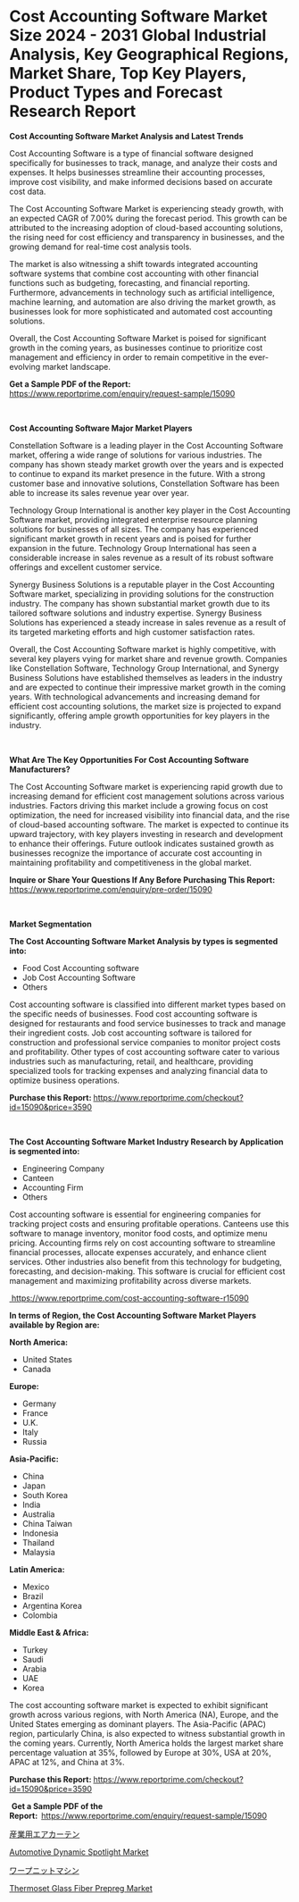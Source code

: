 <p><h1>Cost Accounting Software Market Size 2024 - 2031 Global Industrial Analysis, Key Geographical Regions, Market Share, Top Key Players, Product Types and Forecast Research Report</h1></p><p><strong>Cost Accounting Software Market Analysis and Latest Trends</strong></p>
<p><p>Cost Accounting Software is a type of financial software designed specifically for businesses to track, manage, and analyze their costs and expenses. It helps businesses streamline their accounting processes, improve cost visibility, and make informed decisions based on accurate cost data.</p><p>The Cost Accounting Software Market is experiencing steady growth, with an expected CAGR of 7.00% during the forecast period. This growth can be attributed to the increasing adoption of cloud-based accounting solutions, the rising need for cost efficiency and transparency in businesses, and the growing demand for real-time cost analysis tools.</p><p>The market is also witnessing a shift towards integrated accounting software systems that combine cost accounting with other financial functions such as budgeting, forecasting, and financial reporting. Furthermore, advancements in technology such as artificial intelligence, machine learning, and automation are also driving the market growth, as businesses look for more sophisticated and automated cost accounting solutions.</p><p>Overall, the Cost Accounting Software Market is poised for significant growth in the coming years, as businesses continue to prioritize cost management and efficiency in order to remain competitive in the ever-evolving market landscape.</p></p>
<p><strong>Get a Sample PDF of the Report:&nbsp;</strong> <a href="https://www.reportprime.com/enquiry/request-sample/15090">https://www.reportprime.com/enquiry/request-sample/15090</a></p>
<p>&nbsp;</p>
<p><strong>Cost Accounting Software Major Market Players</strong></p>
<p><p>Constellation Software is a leading player in the Cost Accounting Software market, offering a wide range of solutions for various industries. The company has shown steady market growth over the years and is expected to continue to expand its market presence in the future. With a strong customer base and innovative solutions, Constellation Software has been able to increase its sales revenue year over year.</p><p>Technology Group International is another key player in the Cost Accounting Software market, providing integrated enterprise resource planning solutions for businesses of all sizes. The company has experienced significant market growth in recent years and is poised for further expansion in the future. Technology Group International has seen a considerable increase in sales revenue as a result of its robust software offerings and excellent customer service.</p><p>Synergy Business Solutions is a reputable player in the Cost Accounting Software market, specializing in providing solutions for the construction industry. The company has shown substantial market growth due to its tailored software solutions and industry expertise. Synergy Business Solutions has experienced a steady increase in sales revenue as a result of its targeted marketing efforts and high customer satisfaction rates.</p><p>Overall, the Cost Accounting Software market is highly competitive, with several key players vying for market share and revenue growth. Companies like Constellation Software, Technology Group International, and Synergy Business Solutions have established themselves as leaders in the industry and are expected to continue their impressive market growth in the coming years. With technological advancements and increasing demand for efficient cost accounting solutions, the market size is projected to expand significantly, offering ample growth opportunities for key players in the industry.</p></p>
<p>&nbsp;</p>
<p><strong>What Are The Key Opportunities For Cost Accounting Software Manufacturers?</strong></p>
<p><p>The Cost Accounting Software market is experiencing rapid growth due to increasing demand for efficient cost management solutions across various industries. Factors driving this market include a growing focus on cost optimization, the need for increased visibility into financial data, and the rise of cloud-based accounting software. The market is expected to continue its upward trajectory, with key players investing in research and development to enhance their offerings. Future outlook indicates sustained growth as businesses recognize the importance of accurate cost accounting in maintaining profitability and competitiveness in the global market.</p></p>
<p><strong>Inquire or Share Your Questions If Any Before Purchasing This Report:</strong> <a href="https://www.reportprime.com/enquiry/pre-order/15090">https://www.reportprime.com/enquiry/pre-order/15090</a></p>
<p>&nbsp;</p>
<p><strong>Market Segmentation</strong></p>
<p><strong>The Cost Accounting Software Market Analysis by types is segmented into:</strong></p>
<p><ul><li>Food Cost Accounting software</li><li>Job Cost Accounting Software</li><li>Others</li></ul></p>
<p><p>Cost accounting software is classified into different market types based on the specific needs of businesses. Food cost accounting software is designed for restaurants and food service businesses to track and manage their ingredient costs. Job cost accounting software is tailored for construction and professional service companies to monitor project costs and profitability. Other types of cost accounting software cater to various industries such as manufacturing, retail, and healthcare, providing specialized tools for tracking expenses and analyzing financial data to optimize business operations.</p></p>
<p><strong>Purchase this Report:&nbsp;</strong><a href="https://www.reportprime.com/checkout?id=15090&price=3590">https://www.reportprime.com/checkout?id=15090&price=3590</a></p>
<p>&nbsp;</p>
<p><strong>The Cost Accounting Software Market Industry Research by Application is segmented into:</strong></p>
<p><ul><li>Engineering Company</li><li>Canteen</li><li>Accounting Firm</li><li>Others</li></ul></p>
<p><p>Cost accounting software is essential for engineering companies for tracking project costs and ensuring profitable operations. Canteens use this software to manage inventory, monitor food costs, and optimize menu pricing. Accounting firms rely on cost accounting software to streamline financial processes, allocate expenses accurately, and enhance client services. Other industries also benefit from this technology for budgeting, forecasting, and decision-making. This software is crucial for efficient cost management and maximizing profitability across diverse markets.</p></p>
<p><a href="https://www.reportprime.com/cost-accounting-software-r15090">&nbsp;https://www.reportprime.com/cost-accounting-software-r15090</a></p>
<p><strong>In terms of Region, the Cost Accounting Software Market Players available by Region are:</strong></p>
<p>
    <p> <strong> North America: </strong>
        <ul>
            <li>United States</li>
            <li>Canada</li>
        </ul>
        </p> 
    <p> <strong> Europe: </strong>
        <ul>
            <li>Germany</li>
            <li>France</li>
            <li>U.K.</li>
            <li>Italy</li>
            <li>Russia</li>
        </ul>
        </p> 
    <p> <strong> Asia-Pacific: </strong>
        <ul>
            <li>China</li>
            <li>Japan</li>
            <li>South Korea</li>
            <li>India</li>
            <li>Australia</li>
            <li>China Taiwan</li>
            <li>Indonesia</li>
            <li>Thailand</li>
            <li>Malaysia</li>
        </ul>
        </p> 
    <p> <strong> Latin America: </strong>
        <ul>
            <li>Mexico</li>
            <li>Brazil</li>
            <li>Argentina Korea</li>
            <li>Colombia</li>
        </ul>
        </p> 
    <p> <strong> Middle East & Africa: </strong>
        <ul>
            <li>Turkey</li>
            <li>Saudi</li>
            <li>Arabia</li>
            <li>UAE</li>
            <li>Korea</li>
        </ul>
    </p>
    </p>
<p><p>The cost accounting software market is expected to exhibit significant growth across various regions, with North America (NA), Europe, and the United States emerging as dominant players. The Asia-Pacific (APAC) region, particularly China, is also expected to witness substantial growth in the coming years. Currently, North America holds the largest market share percentage valuation at 35%, followed by Europe at 30%, USA at 20%, APAC at 12%, and China at 3%.</p></p>
<p><strong>Purchase this Report: </strong><a href="https://www.reportprime.com/checkout?id=15090&price=3590">https://www.reportprime.com/checkout?id=15090&price=3590</a></p>
<p>&nbsp;<strong>Get a Sample PDF of the Report:&nbsp;&nbsp;</strong><a href="https://www.reportprime.com/enquiry/request-sample/15090">https://www.reportprime.com/enquiry/request-sample/15090</a></p>
<p><strong></strong></p>
<p><p><a href="https://medium.com/@lawrencewatkins654/%E7%94%A3%E6%A5%AD%E7%94%A8%E3%82%A8%E3%82%A2%E3%82%AB%E3%83%BC%E3%83%86%E3%83%B3%E5%B8%82%E5%A0%B4-%E7%AB%B6%E4%BA%89%E5%88%86%E6%9E%90-%E5%B8%82%E5%A0%B4%E3%83%88%E3%83%AC%E3%83%B3%E3%83%89-2031%E5%B9%B4%E3%81%BE%E3%81%A7%E3%81%AE%E4%BA%88%E6%B8%AC-7ea19d97c313">産業用エアカーテン</a></p><p><a href="https://www.linkedin.com/pulse/insights-automotive-dynamic-spotlight-market-size-analysing-bis3e?trackingId=VzzH1oim0nO37fW%2FrOf%2BjQ%3D%3D">Automotive Dynamic Spotlight Market</a></p><p><a href="https://medium.com/@samirmayert28/%E3%83%AF%E3%83%BC%E3%83%97%E7%B7%A8%E6%A9%9F%E5%B8%82%E5%A0%B4%E3%81%AF%E5%B8%82%E5%A0%B4%E3%82%B7%E3%82%A7%E3%82%A2-%E3%82%B5%E3%82%A4%E3%82%BA-2031%E5%B9%B4%E3%81%BE%E3%81%A7%E3%81%AE%E4%BA%88%E6%B8%AC%E3%81%AB%E7%84%A6%E7%82%B9%E3%82%92%E5%BD%93%E3%81%A6%E3%81%A6%E3%81%84%E3%81%BE%E3%81%99-346fa6650593">ワープニットマシン</a></p><p><a href="https://www.linkedin.com/pulse/thermoset-glass-fiber-prepreg-market-offer-valuable-insights-af32e?trackingId=3ivRfSdjynMlFazfM4TCYw%3D%3D">Thermoset Glass Fiber Prepreg Market</a></p></p>